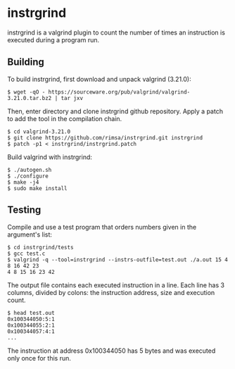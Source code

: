 # instrgrind

instrgrind is a valgrind plugin to count the number of times an instruction
is executed during a program run.

## Building

To build instrgrind, first download and unpack valgrind (3.21.0):

    $ wget -qO - https://sourceware.org/pub/valgrind/valgrind-3.21.0.tar.bz2 | tar jxv

Then, enter directory and clone instrgrind github repository.
Apply a patch to add the tool in the compilation chain.

    $ cd valgrind-3.21.0
    $ git clone https://github.com/rimsa/instrgrind.git instrgrind
    $ patch -p1 < instrgrind/instrgrind.patch

Build valgrind with instrgrind:

    $ ./autogen.sh
    $ ./configure
    $ make -j4
    $ sudo make install

## Testing

Compile and use a test program that orders numbers given in the argument's list:

    $ cd instrgrind/tests
    $ gcc test.c
    $ valgrind -q --tool=instrgrind --instrs-outfile=test.out ./a.out 15 4 8 16 42 23
    4 8 15 16 23 42

The output file contains each executed instruction in a line.
Each line has 3 columns, divided by colons: the instruction address, size and execution count.

    $ head test.out
    0x100344050:5:1
    0x100344055:2:1
    0x100344057:4:1
    ...

The instruction at address 0x100344050 has 5 bytes and was executed only once for this run.

